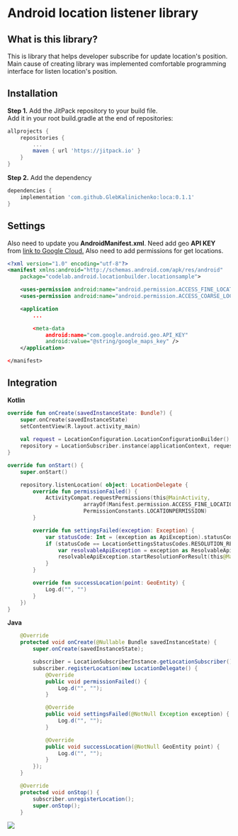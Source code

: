# Android location listener library

## What is this library?
This is library that helps developer subscribe for update location's position. Main cause of creating library was implemented comfortable programming interface for listen location's position.

## Installation

**Step 1.** Add the JitPack repository to your build file. \
Add it in your root build.gradle at the end of repositories:

```gradle
allprojects {
    repositories {
        ...
        maven { url 'https://jitpack.io' }
    }
}
```

**Step 2.** Add the dependency

```gradle
dependencies {
    implementation 'com.github.GlebKalinichenko:loca:0.1.1'
}
```

## Settings

Also need to update you **AndroidManifest.xml**. Need add geo **API KEY** from  [link to Google Cloud.](https://console.cloud.google.com/google/maps-apis) Also need to add permissions for get locations.

```xml
<?xml version="1.0" encoding="utf-8"?>
<manifest xmlns:android="http://schemas.android.com/apk/res/android"
    package="codelab.android.locationbuilder.locationsample">

    <uses-permission android:name="android.permission.ACCESS_FINE_LOCATION" />
    <uses-permission android:name="android.permission.ACCESS_COARSE_LOCATION" />

    <application
        ...

        <meta-data
            android:name="com.google.android.geo.API_KEY"
            android:value="@string/google_maps_key" />
    </application>

</manifest>
```

## Integration 

**Kotlin**
```kotlin
override fun onCreate(savedInstanceState: Bundle?) {
    super.onCreate(savedInstanceState)
    setContentView(R.layout.activity_main)
    
    val request = LocationConfiguration.LocationConfigurationBuilder().interval(1000).fastestInteval(1000).numUpdates(10).build()
    repository = LocationSubscriber.instance(applicationContext, request)
}

override fun onStart() {
    super.onStart()

    repository.listenLocation( object: LocationDelegate {
        override fun permissionFailed() {
            ActivityCompat.requestPermissions(this@MainActivity,
                        arrayOf(Manifest.permission.ACCESS_FINE_LOCATION, Manifest.permission.ACCESS_COARSE_LOCATION),
                        PermissionConstants.LOCATIONPERMISSION)
        }

        override fun settingsFailed(exception: Exception) {
            var statusCode: Int = (exception as ApiException).statusCode
            if (statusCode == LocationSettingsStatusCodes.RESOLUTION_REQUIRED) {
                var resolvableApiException = exception as ResolvableApiException;
                resolvableApiException.startResolutionForResult(this@MainActivity, PermissionConstants.LOCATIONSETTINGS);
            }
        }

        override fun successLocation(point: GeoEntity) {
            Log.d("", "")
        }
    })
}


```

**Java**

```Java
    @Override
    protected void onCreate(@Nullable Bundle savedInstanceState) {
        super.onCreate(savedInstanceState);

        subscriber = LocationSubscriberInstance.getLocationSubscriber().instance(getApplicationContext(), request);
        subscriber.registerLocation(new LocationDelegate() {
            @Override
            public void permissionFailed() {
                Log.d("", "");
            }

            @Override
            public void settingsFailed(@NotNull Exception exception) {
                Log.d("", "");
            }

            @Override
            public void successLocation(@NotNull GeoEntity point) {
                Log.d("", "");
            }
        });
    }

    @Override
    protected void onStop() {
        subscriber.unregisterLocation();
        super.onStop();
    }

```

[![](https://jitpack.io/v/GlebKalinichenko/loca.svg)](https://jitpack.io/#GlebKalinichenko/loca)


